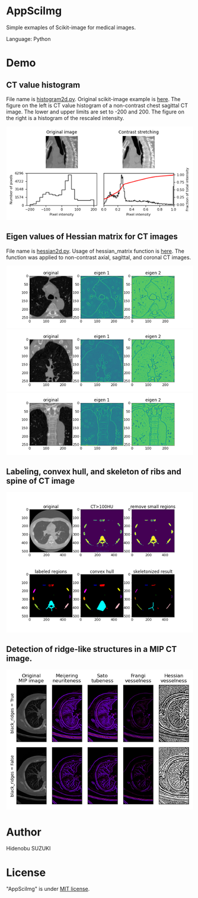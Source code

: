 # AppSciImg

Simple exmaples of Scikit-image for medical images. 

Language: Python

# Demo
## CT value histogram
File name is [histogram2d.py](histogram2d.py). Original scikit-image example is [here](https://scikit-image.org/docs/stable/auto_examples/color_exposure/plot_equalize.html#sphx-glr-auto-examples-color-exposure-plot-equalize-py). The figure on the left is CT value histogram of a non-contrast chest sagittal CT image. The lower and upper limits are set to -200 and 200. The figure on the right is a histogram of the rescaled intensity. 

<img src="img/sagittal_histogram2d.png">

## Eigen values of Hessian matrix for CT images
File name is [hessian2d.py](hessian2d.py). Usage of hessian_matrix function is [here](https://scikit-image.org/docs/stable/api/skimage.feature.html?highlight=hessian_matrix#skimage.feature.hessian_matrix). The function was applied to non-contrast axial, sagittal, and coronal CT images. 

<img src="img/hessian2d_axial.png">
<img src="img/hessian2d.png">
<img src="img/hessian2d_coronal.png">

## Labeling, convex hull, and skeleton of ribs and spine of CT image
<img src="img/skeleton2d.png">

## Detection of ridge-like structures in a MIP CT image.
<img src="img/ridge2d.png" width="600">

# Author
Hidenobu SUZUKI

# License
"AppSciImg" is under [MIT license](https://en.wikipedia.org/wiki/MIT_License).
